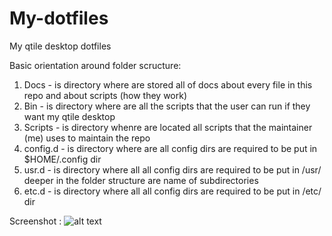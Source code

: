 # My-dotfiles
My qtile desktop dotfiles

Basic orientation around folder scructure: 
1. Docs - is directory where are stored all of docs about every file in this repo and about scripts (how they work)
2. Bin - is directory where are all the scripts that the user can run if they want my qtile desktop
3. Scripts - is directory whenre are located all scripts that the maintainer (me) uses to maintain the repo 
4. config.d - is directory where are all config dirs are required to be put in $HOME/.config dir 
5. usr.d - is directory where all all config dirs are required to be put in /usr/ deeper in the folder structure are name of subdirectories
6. etc.d - is directory where all all config dirs are required to be put in /etc/ dir

Screenshot :
![alt text](https://github.com/coevoe/My-dotfiles/blob/main/Screenshot.png)


